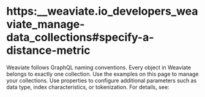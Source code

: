 # https:\_\_weaviate.io_developers_weaviate_manage-data_collections#specify-a-distance-metric

Weaviate follows GraphQL naming conventions. Every object in Weaviate belongs to exactly one collection. Use the examples on this page to manage your collections. Use properties to configure additional parameters such as data type, index characteristics, or tokenization. For details, see:

